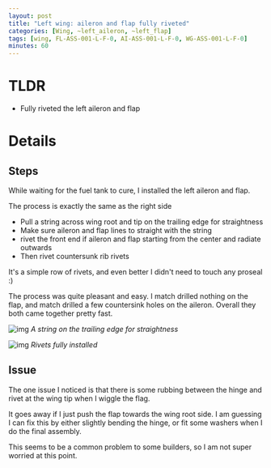 ```yaml
---
layout: post
title: "Left wing: aileron and flap fully riveted"
categories: [Wing, ~left_aileron, ~left_flap]
tags: [wing, FL-ASS-001-L-F-0, AI-ASS-001-L-F-0, WG-ASS-001-L-F-0]
minutes: 60
---
```


# TLDR

- Fully riveted the left aileron and flap

# Details

## Steps

While waiting for the fuel tank to cure, I installed the left aileron and flap.

The process is exactly the same as the right side

- Pull a string across wing root and tip on the trailing edge for straightness
- Make sure aileron and flap lines to straight with the string
- rivet the front end if aileron and flap starting from the center and radiate outwards
- Then rivet countersunk rib rivets

It's a simple row of rivets, and even better I didn't need to touch any proseal :)

The process was quite pleasant and easy. I match drilled nothing on the flap, and match drilled a few countersink holes on the aileron. Overall they both came together pretty fast.

![img](https://lh3.googleusercontent.com/pw/AP1GczNcLzCaC7-1E3rd8-W3hXaRfW8QlkDBf0IuL6kn4OKsW750u_5Eb6Blexkh8YyYRgbfx4mehBS8_BMuOirL72ZGzTP3XOfMk41MqezDva2TEvkMmY7_ouiwpqDG3857_DuhXi7IT5UzFezOAxB8qweNeg=w2174-h2888-s-no-gm?authuser=3)
_A string on the trailing edge for straightness_

![img](https://lh3.googleusercontent.com/pw/AP1GczNw6ZEJDNTpu0WIAV2zaecHHdzvonKZ4S7CIFaS2qf_j5IqizZ2c74vNXFoRUeWKbWDCyTAUOiX0AItJyST6c7HbiqY2-x7FVyDrb2nczdyrWJyvnQqD3fm16wAj6TwXJsNhryFAT_tuHsmYXSPaEW7nw=w3836-h2888-s-no-gm?authuser=3)
_Rivets fully installed_

## Issue

The one issue I noticed is that there is some rubbing between the hinge and rivet at the wing tip when I wiggle the flag.

It goes away if I just push the flap towards the wing root side. I am guessing I can fix this by either slightly bending the hinge, or fit some washers when I do the final assembly.

This seems to be a common problem to some builders, so I am not super worried at this point.
